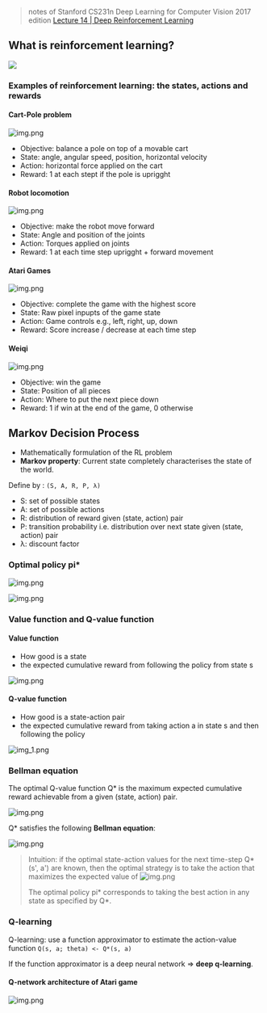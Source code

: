 > notes of Stanford CS231n Deep Learning for Computer Vision 2017 edition [Lecture 14 | Deep Reinforcement Learning](https://www.youtube.com/watch?v=lvoHnicueoE&list=PLC1qU-LWwrF64f4QKQT-Vg5Wr4qEE1Zxk&index=15&ab_channel=StanfordUniversitySchoolofEngineering)

## What is reinforcement learning?

![](../assets/img/reinforcement-learningg.png)

### Examples of reinforcement learning: the states, actions and rewards

#### Cart-Pole problem

![img.png](../assets/img/cart-pole-problem.png)
- Objective: balance a pole on top of a movable cart
- State: angle, angular speed, position, horizontal velocity
- Action: horizontal force applied on the cart
- Reward: 1 at each stept if the pole is uprigght

#### Robot locomotion

![img.png](../assets/img/robot-locomotion.png)

- Objective: make the robot move forward
- State: Angle and position of the joints
- Action: Torques applied on joints
- Reward: 1 at each time step uprigght + forward movement

#### Atari Games

![img.png](../assets/img/atari-games.png)

- Objective: complete the game with the highest score
- State: Raw pixel inpupts of the game state
- Action: Game controls e.g., left, right, up, down
- Reward: Score increase / decrease at each time step

#### Weiqi

![img.png](../assets/img/weiqi.png)

- Objective: win the game
- State: Position of all pieces
- Action: Where to put the next piece down
- Reward: 1 if win at the end of the game, 0 otherwise

## Markov Decision Process

- Mathematically formulation of the RL problem
- **Markov property**: Current state completely characterises the state of the world.

Define by : `(S, A, R, P, λ)`
- S: set of possible states
- A: set of possible actions
- R: distribution of reward given (state, action) pair
- P: transition probability i.e. distribution over next state given (state, action) pair
- λ: discount factor

### Optimal policy pi*

![img.png](../assets/img/optimal-policy.png)

![img.png](../assets/img/optimal-policy-equation.png)

### Value function and Q-value function

#### Value function
- How good is a state
- the expected cumulative reward from following the policy from state s

![img.png](../assets/img/value-function-equation.png)

#### Q-value function
- How good is a state-action pair
- the expected cumulative reward from taking action a in state s and then following the policy

![img_1.png](../assets/img/q-value-function-equation.png)

### Bellman equation

The optimal Q-value function Q* is the maximum expected cumulative reward achievable from a given (state, action) pair.

![img.png](../assets/img/optimal-q-value-function-equation.png)

Q* satisfies the following **Bellman equation**:

![img.png](../assets/img/bellman-equation.png)

> Intuition: if the optimal state-action values for the next time-step Q*(s', a') are known, then the optimal strategy is to take the action that maximizes the expected value of ![img.png](../assets/img/bellman-intuition.png)
>
> The optimal policy pi* corresponds to taking the best action in any state as specified by Q*.


### Q-learning

Q-learning: use a function approximator to estimate the action-value function
`Q(s, a; theta) <- Q*(s, a)`

If the function approximator is a deep neural network => **deep q-learning**.

#### Q-network architecture of Atari game

![img.png](../assets/img/q-network-architecture-atari-game.png)

